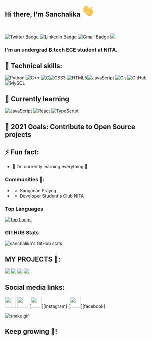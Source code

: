    Hi there, I'm Sanchalika <img src="https://raw.githubusercontent.com/ABSphreak/ABSphreak/master/gifs/Hi.gif" width="40px"></h2> 
 --
 <br>
 
[![Twitter Badge](https://img.shields.io/badge/-@DattaSanchalika-1ca0f1?style=flat-square&labelColor=1ca0f1&logo=twitter&logoColor=white&link=https://twitter.com/DattaSanchalika)](https://twitter.com/DattaSanchalika) 
[![Linkedin Badge](https://img.shields.io/badge/-Sanchalika_Datta-blue?style=flat-square&logo=Linkedin&logoColor=white&link=https://www.linkedin.com/in/sanchalika-datta-a956a518b/)](https://www.linkedin.com/in/sanchalika-datta-a956a518b/) 
[![Gmail Badge](https://img.shields.io/badge/-Gmail-c14438?style=flat-square&logo=Gmail&logoColor=white&link=mailto:sanchalika2019@gmail.com)](mailto:sanchalika2019@gmail.com)
 ![](https://komarev.com/ghpvc/?username=sanchalika&label=PROFILE+VIEWS)

### I'm an undergrad B.tech ECE student at NITA. 

🔭 Technical skills:
--
<img alt="Python" src="https://img.shields.io/badge/python-%2314354C.svg?style=for-the-badge&logo=python&logoColor=white"/> <img alt="C++" src="https://img.shields.io/badge/c++-%2300599C.svg?style=for-the-badge&logo=c%2B%2B&logoColor=white"/> <img alt="C" src="https://img.shields.io/badge/c-%2300599C.svg?style=for-the-badge&logo=c&logoColor=white"/><img alt="CSS3" src="https://img.shields.io/badge/css3-%231572B6.svg?style=for-the-badge&logo=css3&logoColor=white"/> <img alt="HTML5" src="https://img.shields.io/badge/html5-%23E34F26.svg?style=for-the-badge&logo=html5&logoColor=white"/><img alt="JavaScript" src="https://img.shields.io/badge/javascript-%23323330.svg?style=for-the-badge&logo=javascript&logoColor=%23F7DF1E"/> <img alt="Git" src="https://img.shields.io/badge/git-%23F05033.svg?style=for-the-badge&logo=git&logoColor=white"/> <img alt="GitHub" src="https://img.shields.io/badge/github-%23121011.svg?style=for-the-badge&logo=github&logoColor=white"/> <img alt="MySQL" src="https://img.shields.io/badge/mysql-%2300f.svg?style=for-the-badge&logo=mysql&logoColor=white"/>

🌱 Currently learning
--

 <img alt="JavaScript" src="https://img.shields.io/badge/javascript-%23323330.svg?style=for-the-badge&logo=javascript&logoColor=%23F7DF1E"/> <img alt="React" src="https://img.shields.io/badge/react-%2320232a.svg?style=for-the-badge&logo=react&logoColor=%2361DAFB"/> <img alt="TypeScript" src="https://img.shields.io/badge/typescript-%23007ACC.svg?style=for-the-badge&logo=typescript&logoColor=white"/>
 
 

 🥅 2021 Goals: Contribute to Open Source projects
--

⚡ Fun fact: 
 --
- 🌱 I’m currently learning everything 🤣

### Communities 🌱:
- * Sanganan Prayog
- * Developer Student's Club NITA


### Top Languages

[![Top Langs](https://github-readme-stats.vercel.app/api/top-langs/?username=sanchalika&langs_count=8)](https://github.com/sanchalika/github-readme-stats)

### GITHUB Stats

![sanchalika's GitHub stats](https://github-readme-stats.vercel.app/api?username=sanchalika&show_icons=true&theme=dark)

MY PROJECTS 🔭:
--
   <a href="https://github.com/sanchalika/autonomous-cars">
    <img src="https://github-readme-stats.vercel.app/api/pin/?username=sanchalika&repo=autonomous-cars&show_icons=true&theme=radical" />
  </a>
 <a href="https://github.com/sanchalika/portfolio_project">
    <img src="https://github-readme-stats.vercel.app/api/pin/?username=sanchalika&repo=portfolio_project&show_icons=true&theme=radical" />
  </a>
   <a href="https://github.com/sanchalika/OOPS-in-python">
    <img src="https://github-readme-stats.vercel.app/api/pin/?username=sanchalika&repo=OOPS-in-python&show_icons=true&theme=radical" />
  </a>
   <a href="https://github.com/sanchalika/sanganan_prayog">
    <img src="https://github-readme-stats.vercel.app/api/pin/?username=sanchalika&repo=sanganan_prayog&show_icons=true&theme=radical" />
  </a>

 Social media links:
--
[<img src="https://img.icons8.com/color/48/000000/linkedin.png" width="35" height="35"/>][linkedin]
[<img src="https://img.icons8.com/color/48/000000/twitter.png" width="35" height="35"/>][twitter]
[<img src="https://img.icons8.com/fluent/48/000000/instagram-new.png" width="35" height="35"/>][instagram] 
[<img src="https://img.icons8.com/color/48/000000/facebook.png" width="35" height="35"/>][facebook] 
<br>

![snake gif](https://github.com/Sanchalika/Actions/blob/output/github-contribution-grid-snake.svg)

Keep growing 🌱!
--
[twitter]: https://twitter.com/DattaSanchalika
[linkedin]: https://linkedin.com/in/sanchalika-datta-a956a518b

